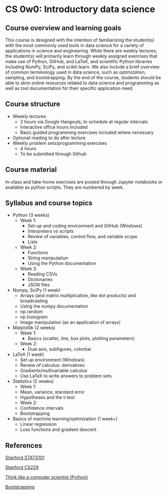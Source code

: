 # CS 0w0: Introductory data science

## Course overview and learning goals

This course is designed with the intention of familiarizing the student(s) with the most commonly used tools in data science for a variety of applications in science and engineering. While there are weekly lectures, the student(s) will primarily learn through weekly assigned exercises that make use of Python, GitHub, and LaTeX, and scientific Python libraries including NumPy, SciPy, and scikit-learn. We also include a brief overview of common terminology used in data science, such as optimization, sampling, and bootstrapping. By the end of the course, students should be able to skim online resources related to data science and programming as well as tool documentation for their specific application need.

## Course structure
- Weekly lectures
    - 2 hours via Google Hangouts, to schedule at regular intervals
    - Interactive office hours included
    - Basic guided programming exercises included where necessary
- Optional reading to do after lecture
- Weekly problem sets/programming exercises
    - 4 hours
    - To be submitted through Github

## Course material
In-class and take-home exercises are posted through Jupyter notebooks or available as python scripts. They are numbered by week.


## Syllabus and course topics
- Python (3 weeks)
    - Week 1:
        - Set-up and coding environment and GitHub (Windows)
        - Interpreters vs scripts
        - Review of variables, control flow, and variable scope
        - Lists
    - Week 2:
        - Functions
        - String manipulation
        - Using the Python documentation
    - Week 3:
        - Reading CSVs
        - Dictionaries
        - JSON files
- Numpy, SciPy (1 week)
    - Arrays (and matrix multiplication, like dot products) and broadcasting
    - Using the numpy documentation
    - np.random
    - np.histogram
    - Image manipulation (as an application of arrays)
- Matplotlib (2 weeks)
    - Week 1:
        - Basics (scatter, line, box plots, plotting parameters)
    - Week 2:
        - Dual axis, subfigures, colorbar
- LaTeX (1 week)
    - Set up environment (Windows)
    - Review of calculus: derivatives
    - Gradients/multivariable calculus
    - Use LaTeX to write answers to problem sets
- Statistics (2 weeks)
    - Week 1:
    - Mean, variance, standard error
    - Hypotheses and the t-test
    - Week 2:
    - Confidence intervals
    - Bootstrapping
- Basics of machine learning/optimization (1 week+)
    - Linear regression
    - Loss functions and gradient descent

## References
[Stanford STATS101](https://web.stanford.edu/class/stats101/)

[Stanford CS229](http://cs229.stanford.edu/syllabus.html)

[Think like a computer scientist (Python)](http://interactivepython.org/runestone/static/thinkcspy/index.html)

[Bootstrapping](http://galton.uchicago.edu/~eichler/stat24600/Handouts/bootstrap.pdf)
